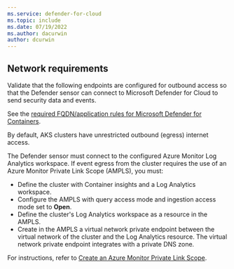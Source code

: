 ```yaml
---
ms.service: defender-for-cloud
ms.topic: include
ms.date: 07/19/2022
ms.author: dacurwin
author: dcurwin
---
```


## Network requirements

Validate that the following endpoints are configured for outbound access so that the Defender sensor can connect to Microsoft Defender for Cloud to send security data and events.

See the [required FQDN/application rules for Microsoft Defender for Containers](/azure/aks/outbound-rules-control-egress#microsoft-defender-for-containers).

By default, AKS clusters have unrestricted outbound (egress) internet access.

The Defender sensor must connect to the configured Azure Monitor Log Analytics workspace. If event egress from the cluster requires the use of an Azure Monitor Private Link Scope (AMPLS), you must:

- Define the cluster with Container insights and a Log Analytics workspace.
- Configure the AMPLS with query access mode and ingestion access mode set to **Open**.
- Define the cluster's Log Analytics workspace as a resource in the AMPLS.
- Create in the AMPLS a virtual network private endpoint between the virtual network of the cluster and the Log Analytics resource. The virtual network private endpoint integrates with a private DNS zone.

For instructions, refer to [Create an Azure Monitor Private Link Scope](/azure/azure-monitor/logs/private-link-configure#create-an-azure-monitor-private-link-scope).
